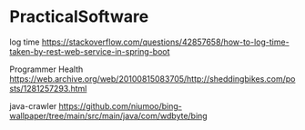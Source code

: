 # PracticalSoftware


log time 
https://stackoverflow.com/questions/42857658/how-to-log-time-taken-by-rest-web-service-in-spring-boot

Programmer Health
https://web.archive.org/web/20100815083705/http://sheddingbikes.com/posts/1281257293.html

java-crawler
https://github.com/niumoo/bing-wallpaper/tree/main/src/main/java/com/wdbyte/bing

